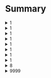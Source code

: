 # Summary



<details>

<summary>1</summary>

### <mark style="color:purple;">\[Subscribe]</mark>

*

### <mark style="color:purple;">\[Introdution]</mark>

*

### <mark style="color:purple;">\[Methods]</mark>

* d
* d
* d

### <mark style="color:purple;">\[Results]</mark>

*

### <mark style="color:purple;">\[Links]</mark>

#### <mark style="color:blue;">Source(URL)</mark>

*

#### <mark style="color:blue;">Topic</mark>



#### <mark style="color:blue;">Related</mark>

*

#### <mark style="color:blue;">Ideas</mark>

*



</details>

<details>

<summary>1</summary>

### <mark style="color:purple;">\[Subscribe]</mark>

*

### <mark style="color:purple;">\[Introdution]</mark>

*

### <mark style="color:purple;">\[Methods]</mark>

* d
* d
* d

### <mark style="color:purple;">\[Results]</mark>

*

### <mark style="color:purple;">\[Links]</mark>

#### <mark style="color:blue;">Source(URL)</mark>

*

#### <mark style="color:blue;">Topic</mark>



#### <mark style="color:blue;">Related</mark>

*

#### <mark style="color:blue;">Ideas</mark>

*



</details>

<details>

<summary>1</summary>

### <mark style="color:purple;">\[Subscribe]</mark>

*

### <mark style="color:purple;">\[Introdution]</mark>

*

### <mark style="color:purple;">\[Methods]</mark>

* d
* d
* d

### <mark style="color:purple;">\[Results]</mark>

*

### <mark style="color:purple;">\[Links]</mark>

#### <mark style="color:blue;">Source(URL)</mark>

*

#### <mark style="color:blue;">Topic</mark>



#### <mark style="color:blue;">Related</mark>

*

#### <mark style="color:blue;">Ideas</mark>

*



</details>

<details>

<summary>1</summary>

### <mark style="color:purple;">\[Subscribe]</mark>

*

### <mark style="color:purple;">\[Introdution]</mark>

*

### <mark style="color:purple;">\[Methods]</mark>

* d
* d
* d

### <mark style="color:purple;">\[Results]</mark>

*

### <mark style="color:purple;">\[Links]</mark>

#### <mark style="color:blue;">Source(URL)</mark>

*

#### <mark style="color:blue;">Topic</mark>



#### <mark style="color:blue;">Related</mark>

*

#### <mark style="color:blue;">Ideas</mark>

*



</details>

<details>

<summary>1</summary>

### <mark style="color:purple;">\[Subscribe]</mark>

*

### <mark style="color:purple;">\[Introdution]</mark>

*

### <mark style="color:purple;">\[Methods]</mark>

* d
* d
* d

### <mark style="color:purple;">\[Results]</mark>

*

### <mark style="color:purple;">\[Links]</mark>

#### <mark style="color:blue;">Source(URL)</mark>

*

#### <mark style="color:blue;">Topic</mark>



#### <mark style="color:blue;">Related</mark>

*

#### <mark style="color:blue;">Ideas</mark>

*



</details>

<details>

<summary>1</summary>

### <mark style="color:purple;">\[Subscribe]</mark>

*

### <mark style="color:purple;">\[Introdution]</mark>

*

### <mark style="color:purple;">\[Methods]</mark>

* d
* d
* d

### <mark style="color:purple;">\[Results]</mark>

*

### <mark style="color:purple;">\[Links]</mark>

#### <mark style="color:blue;">Source(URL)</mark>

*

#### <mark style="color:blue;">Topic</mark>



#### <mark style="color:blue;">Related</mark>

*

#### <mark style="color:blue;">Ideas</mark>

*



</details>

<details>

<summary>1</summary>

### <mark style="color:purple;">\[Subscribe]</mark>

*

### <mark style="color:purple;">\[Introdution]</mark>

*

### <mark style="color:purple;">\[Methods]</mark>

* d
* d
* d

### <mark style="color:purple;">\[Results]</mark>

*

### <mark style="color:purple;">\[Links]</mark>

#### <mark style="color:blue;">Source(URL)</mark>

*

#### <mark style="color:blue;">Topic</mark>



#### <mark style="color:blue;">Related</mark>

*

#### <mark style="color:blue;">Ideas</mark>

*



</details>

<details>

<summary>1</summary>

### <mark style="color:purple;">\[Subscribe]</mark>

*

### <mark style="color:purple;">\[Introdution]</mark>

*

### <mark style="color:purple;">\[Methods]</mark>

* d
* d
* d

### <mark style="color:purple;">\[Results]</mark>

*

### <mark style="color:purple;">\[Links]</mark>

#### <mark style="color:blue;">Source(URL)</mark>

*

#### <mark style="color:blue;">Topic</mark>



#### <mark style="color:blue;">Related</mark>

*

#### <mark style="color:blue;">Ideas</mark>

*



</details>

<details>

<summary>8</summary>

### <mark style="color:purple;">\[Subscribe]</mark>

*

### <mark style="color:purple;">\[Introdution]</mark>

*

### <mark style="color:purple;">\[Methods]</mark>

* d
* d
* d

### <mark style="color:purple;">\[Results]</mark>

*

### <mark style="color:purple;">\[Links]</mark>

#### <mark style="color:blue;">Source(URL)</mark>

*

#### <mark style="color:blue;">Topic</mark>



#### <mark style="color:blue;">Related</mark>

*

#### <mark style="color:blue;">Ideas</mark>

*



</details>

<details>

<summary>9999</summary>

### <mark style="color:purple;">\[Subscribe]</mark>

*

### <mark style="color:purple;">\[Introdution]</mark>

*

### <mark style="color:purple;">\[Methods]</mark>

* d
* d
* d

### <mark style="color:purple;">\[Results]</mark>

*

### <mark style="color:purple;">\[Links]</mark>

#### <mark style="color:blue;">Source(URL)</mark>

*

#### <mark style="color:blue;">Topic</mark>



#### <mark style="color:blue;">Related</mark>

*

#### <mark style="color:blue;">Ideas</mark>

*



</details>
